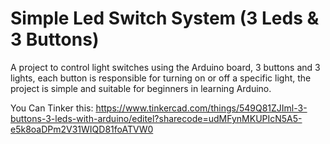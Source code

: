 # Simple Led Switch System (3 Leds & 3 Buttons)
A project to control light switches using the Arduino board, 3 buttons and 3 lights, each button is responsible for turning on or off a specific light, the project is simple and suitable for beginners in learning Arduino.

You Can Tinker this: https://www.tinkercad.com/things/549Q81ZJIml-3-buttons-3-leds-with-arduino/editel?sharecode=udMFynMKUPIcN5A5-e5k8oaDPm2V31WIQD81foATVW0
